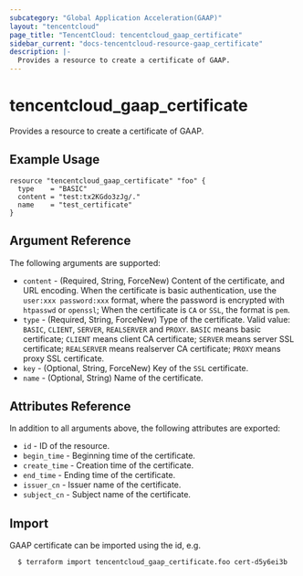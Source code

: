 ```yaml
---
subcategory: "Global Application Acceleration(GAAP)"
layout: "tencentcloud"
page_title: "TencentCloud: tencentcloud_gaap_certificate"
sidebar_current: "docs-tencentcloud-resource-gaap_certificate"
description: |-
  Provides a resource to create a certificate of GAAP.
---
```


# tencentcloud_gaap_certificate

Provides a resource to create a certificate of GAAP.

## Example Usage

```hcl
resource "tencentcloud_gaap_certificate" "foo" {
  type    = "BASIC"
  content = "test:tx2KGdo3zJg/."
  name    = "test_certificate"
}
```

## Argument Reference

The following arguments are supported:

* `content` - (Required, String, ForceNew) Content of the certificate, and URL encoding. When the certificate is basic authentication, use the `user:xxx password:xxx` format, where the password is encrypted with `htpasswd` or `openssl`; When the certificate is `CA` or `SSL`, the format is `pem`.
* `type` - (Required, String, ForceNew) Type of the certificate. Valid value: `BASIC`, `CLIENT`, `SERVER`, `REALSERVER` and `PROXY`. `BASIC` means basic certificate; `CLIENT` means client CA certificate; `SERVER` means server SSL certificate; `REALSERVER` means realserver CA certificate; `PROXY` means proxy SSL certificate.
* `key` - (Optional, String, ForceNew) Key of the `SSL` certificate.
* `name` - (Optional, String) Name of the certificate.

## Attributes Reference

In addition to all arguments above, the following attributes are exported:

* `id` - ID of the resource.
* `begin_time` - Beginning time of the certificate.
* `create_time` - Creation time of the certificate.
* `end_time` - Ending time of the certificate.
* `issuer_cn` - Issuer name of the certificate.
* `subject_cn` - Subject name of the certificate.



## Import

GAAP certificate can be imported using the id, e.g.

```
  $ terraform import tencentcloud_gaap_certificate.foo cert-d5y6ei3b
```

